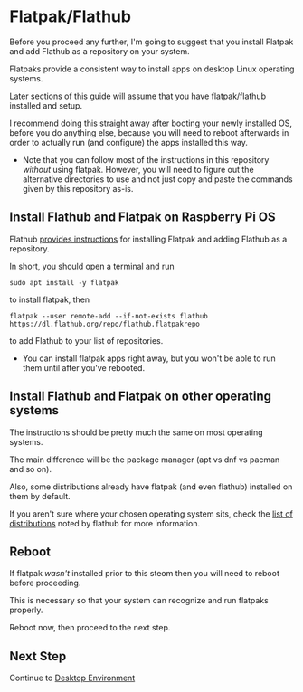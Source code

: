 # Flatpak/Flathub

Before you proceed any further, I'm going to suggest that you install Flatpak and add Flathub as a repository on your system.

Flatpaks provide a consistent way to install apps on desktop Linux operating systems.

Later sections of this guide will assume that you have flatpak/flathub installed and setup.

I recommend doing this straight away after booting your newly installed OS, before you do anything else, because you will need to reboot afterwards in order to actually run (and configure) the apps installed this way.

* Note that you can follow most of the instructions in this repository _without_ using flatpak. However, you will need to figure out the alternative directories to use and not just copy and paste the commands given by this repository as-is.

## Install Flathub and Flatpak on Raspberry Pi OS

Flathub [provides instructions](https://flathub.org/setup/Raspberry%20Pi%20OS) for installing Flatpak and adding Flathub as a repository.

In short, you should open a terminal and run

`sudo apt install -y flatpak`

to install flatpak, then

`flatpak --user remote-add --if-not-exists flathub https://dl.flathub.org/repo/flathub.flatpakrepo`

to add Flathub to your list of repositories.

* You can install flatpak apps right away, but you won't be able to run them until after you've rebooted.

## Install Flathub and Flatpak on other operating systems

The instructions should be pretty much the same on most operating systems.

The main difference will be the package manager (apt vs dnf vs pacman and so on).

Also, some distributions already have flatpak (and even flathub) installed on them by default.

If you aren't sure where your chosen operating system sits, check the [list of distributions](https://flathub.org/setup) noted by flathub for more information.

## Reboot

If flatpak _wasn't_ installed prior to this steom then you will need to reboot before proceeding.

This is necessary so that your system can recognize and run flatpaks properly.

Reboot now, then proceed to the next step.

## Next Step

Continue to [Desktop Environment](DE.md)